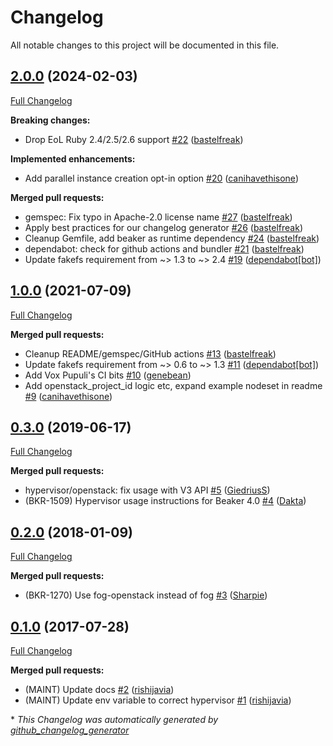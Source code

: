 # Changelog

All notable changes to this project will be documented in this file.

## [2.0.0](https://github.com/voxpupuli/beaker-openstack/tree/2.0.0) (2024-02-03)

[Full Changelog](https://github.com/voxpupuli/beaker-openstack/compare/1.0.0...2.0.0)

**Breaking changes:**

- Drop EoL Ruby 2.4/2.5/2.6 support [\#22](https://github.com/voxpupuli/beaker-openstack/pull/22) ([bastelfreak](https://github.com/bastelfreak))

**Implemented enhancements:**

- Add parallel instance creation opt-in option [\#20](https://github.com/voxpupuli/beaker-openstack/pull/20) ([canihavethisone](https://github.com/canihavethisone))

**Merged pull requests:**

- gemspec: Fix typo in Apache-2.0 license name [\#27](https://github.com/voxpupuli/beaker-openstack/pull/27) ([bastelfreak](https://github.com/bastelfreak))
- Apply best practices for our changelog generator [\#26](https://github.com/voxpupuli/beaker-openstack/pull/26) ([bastelfreak](https://github.com/bastelfreak))
- Cleanup Gemfile, add beaker as runtime dependency [\#24](https://github.com/voxpupuli/beaker-openstack/pull/24) ([bastelfreak](https://github.com/bastelfreak))
- dependabot: check for github actions and bundler [\#21](https://github.com/voxpupuli/beaker-openstack/pull/21) ([bastelfreak](https://github.com/bastelfreak))
- Update fakefs requirement from ~\> 1.3 to ~\> 2.4 [\#19](https://github.com/voxpupuli/beaker-openstack/pull/19) ([dependabot[bot]](https://github.com/apps/dependabot))

## [1.0.0](https://github.com/voxpupuli/beaker-openstack/tree/1.0.0) (2021-07-09)

[Full Changelog](https://github.com/voxpupuli/beaker-openstack/compare/0.3.0...1.0.0)

**Merged pull requests:**

- Cleanup README/gemspec/GitHub actions [\#13](https://github.com/voxpupuli/beaker-openstack/pull/13) ([bastelfreak](https://github.com/bastelfreak))
- Update fakefs requirement from ~\> 0.6 to ~\> 1.3 [\#11](https://github.com/voxpupuli/beaker-openstack/pull/11) ([dependabot[bot]](https://github.com/apps/dependabot))
- Add Vox Pupuli's CI bits [\#10](https://github.com/voxpupuli/beaker-openstack/pull/10) ([genebean](https://github.com/genebean))
- Add openstack\_project\_id logic etc, expand example nodeset in readme [\#9](https://github.com/voxpupuli/beaker-openstack/pull/9) ([canihavethisone](https://github.com/canihavethisone))

## [0.3.0](https://github.com/voxpupuli/beaker-openstack/tree/0.3.0) (2019-06-17)

[Full Changelog](https://github.com/voxpupuli/beaker-openstack/compare/0.2.0...0.3.0)

**Merged pull requests:**

- hypervisor/openstack: fix usage with V3 API [\#5](https://github.com/voxpupuli/beaker-openstack/pull/5) ([GiedriusS](https://github.com/GiedriusS))
- \(BKR-1509\) Hypervisor usage instructions for Beaker 4.0 [\#4](https://github.com/voxpupuli/beaker-openstack/pull/4) ([Dakta](https://github.com/Dakta))

## [0.2.0](https://github.com/voxpupuli/beaker-openstack/tree/0.2.0) (2018-01-09)

[Full Changelog](https://github.com/voxpupuli/beaker-openstack/compare/0.1.0...0.2.0)

**Merged pull requests:**

- \(BKR-1270\) Use fog-openstack instead of fog [\#3](https://github.com/voxpupuli/beaker-openstack/pull/3) ([Sharpie](https://github.com/Sharpie))

## [0.1.0](https://github.com/voxpupuli/beaker-openstack/tree/0.1.0) (2017-07-28)

[Full Changelog](https://github.com/voxpupuli/beaker-openstack/compare/9fc506a9a93f9985fb3f36132a91805026f19d79...0.1.0)

**Merged pull requests:**

- \(MAINT\) Update docs [\#2](https://github.com/voxpupuli/beaker-openstack/pull/2) ([rishijavia](https://github.com/rishijavia))
- \(MAINT\) Update env variable to correct hypervisor [\#1](https://github.com/voxpupuli/beaker-openstack/pull/1) ([rishijavia](https://github.com/rishijavia))



\* *This Changelog was automatically generated by [github_changelog_generator](https://github.com/github-changelog-generator/github-changelog-generator)*
